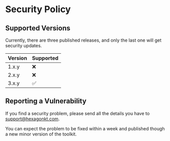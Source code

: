 
# Security Policy

## Supported Versions

Currently, there are three published releases, and only the last one will get security updates.

| Version | Supported          |
|---------|--------------------|
| 1.x.y   | :x:                |
| 2.x.y   | :x:                |
| 3.x.y   | :white_check_mark: |

## Reporting a Vulnerability

If you find a security problem, please send all the details you have to [support@hexagonkt.com].

You can expect the problem to be fixed within a week and published though a new minor version of the
toolkit.

[support@hexagonkt.com]: mailto:support@hexagonkt.com
